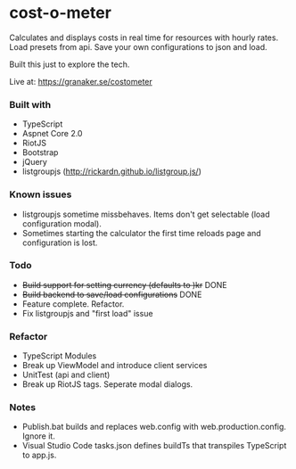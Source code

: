 # cost-o-meter
Calculates and displays costs in real time for resources with hourly rates.
Load presets from api.
Save your own configurations to json and load.

Built this just to explore the tech.

Live at: https://granaker.se/costometer

### Built with
- TypeScript
- Aspnet Core 2.0
- RiotJS
- Bootstrap
- jQuery
- listgroupjs (http://rickardn.github.io/listgroup.js/)

### Known issues
- listgroupjs sometime missbehaves. Items don't get selectable (load configuration modal).
- Sometimes starting the calculator the first time reloads page and configuration is lost.

### Todo
- ~~Build support for setting currency (defaults to )kr~~ DONE
- ~~Build backend to save/load configurations~~ DONE
- Feature complete. Refactor.
- Fix listgroupjs and "first load" issue

### Refactor
- TypeScript Modules
- Break up ViewModel and introduce client services
- UnitTest (api and client)
- Break up RiotJS tags. Seperate modal dialogs.

### Notes
- Publish.bat builds and replaces web.config with web.production.config. Ignore it.
- Visual Studio Code tasks.json defines buildTs that transpiles TypeScript to app.js.